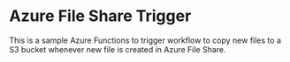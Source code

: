 # Azure File Share Trigger
This is a sample Azure Functions to trigger workflow to copy new files to a S3 bucket whenever new file is created in Azure File Share.

